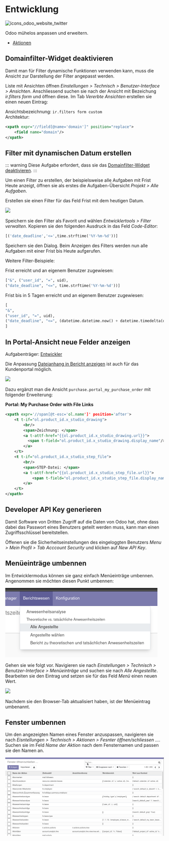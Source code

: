 # Entwicklung
![icons_odoo_website_twitter](assets/icons_odoo_website_twitter.png)

Odoo mühelos anpassen und erweitern.

* [Aktionen](Aktionen.md)

## Domainfilter-Widget deaktivieren

Damit man für Filter dynamische Funktionen verwenden kann, muss die Ansicht zur Darstellung der Filter angepasst werden.

Liste mit Ansichten öffnen *Einstellungen > Technisch > Benutzer-Interface > Ansichten*. Anschliessend suchen sie nach der Ansicht mit Bezeichung *ir.filters form* und öffnen diese. Im Tab *Vererbte Ansichten* erstellen sie einen neuen Eintrag:

Ansichtsbezeichnung: `ir.filters form custom`  
Architektur:

```xml
<xpath expr="//field[@name='domain']" position="replace">
    <field name="domain"/>
</xpath>
```

## Filter mit dynamischen Datum erstellen

::: warning
Diese Aufgabe erfordert, dass sie das [Domainfilter-Widget deaktivieren](#Domainfilter-Widget%20deaktivieren).
:::

Um einen Filter zu erstellen, der beispielsweise alle Aufgaben mit Frist Heute anzeigt, öffnen sie als erstes die Aufgaben-Übersicht *Projekt > Alle Aufgaben*.

Erstellen sie einen Filter für das Feld Frist mit dem heutigen Datum.

![](assets/Entwicklung%20Filter%20Frist.png)

Speichern sie den Filter als Favorit und wählen *Entwicklertools > Filter verwalten*. Kopieren sie den folgenden Ausdruck in das Feld *Code-Editor*:

```py
[('date_deadline','<=',time.strftime('%Y-%m-%d'))]
```

Speichern sie den Dialog. Beim Anzeigen des Filters werden nun alle Aufgaben mit einer Frist bis Heute aufgerufen.

Weitere Filter-Beispiele:

Frist erreicht und an eigenem Benutzer zugewiesen:

```py
["&", ("user_id", "=", uid), 
("date_deadline", "<=", time.strftime('%Y-%m-%d'))]
```

Frist bis in 5 Tagen erreicht und an eigenem Benutzer zugewiesen:

```py
[
"&",
("user_id", "=", uid), 
("date_deadline", "<=", (datetime.datetime.now() + datetime.timedelta(days=3)).strftime('%Y-%m-%d'))
]
```

## In Portal-Ansicht neue Felder anzeigen
Aufgabenträger: [Entwickler](Rollen.md#Entwickler)

Die Anpassung [Dateianhang in Bericht anzeigen](Studio.md#Dateianhang%20in%20Bericht%20anzeigen) ist auch für das Kundenportal möglich.

![](assets/Entwicklung%20Portal%20neues%20Feld%20hinzuf%C3%BCgen.png)

Dazu ergänzt man die Ansicht `purchase.portal_my_purchase_order` mit folgender Erweiterung:

**Portal: My Purchase Order with File Links**

```xml
<xpath expr='//span[@t-esc='ol.name']' position='after'>
	<t t-if="ol.product_id.x_studio_drawing">
		<br/>
		<span>Zeichnung: </span>
		<a t-attf-href="{{ol.product_id.x_studio_drawing.url}}">
		  <span t-field="ol.product_id.x_studio_drawing.display_name"/>
		</a>
	</t>
	<t t-if="ol.product_id.x_studio_step_file">
		<br/>
		<span>STEP-Datei: </span>
		<a t-attf-href="{{ol.product_id.x_studio_step_file.url}}">
			<span t-field="ol.product_id.x_studio_step_file.display_name"/>
		</a>
	</t>
</xpath>
```

## Developer API Key generieren

Damit Software von Dritten Zugriff auf die Daten von Odoo hat, ohne dass dabei das Passwort eines Benutzers geteilt werden muss, kann man einen Zugriffsschlüssel bereitstellen.

Öffenen sie die Sicherheitseinstellungen des eingeloggten Benutzers *Menu > Mein Profil > Tab Acccount Security* und klicken auf *New API Key*.

## Menüeinträge umbennen

Im Entwicklermodus können sie ganz einfach Menüeinträge umbennen. Angenommen sie möchten diesen Punkt umbennen:

![](assets/Entwicklung%20Men%C3%BCeintr%C3%A4ge%20umbennen.png)

Gehen sie wie folgt vor. Navigieren sie nach *Einstellungen > Technisch >  Benutzer-Interface > Menüeinträge* und suchen sie nach *Alle Angestellte*. Bearbeiten sie den Eintrag und setzen sie für das Feld *Menü* einen neuen Wert.

![](assets/Einstellungen%20Men%C3%BCeintrag%20bearbeiten.png)

Nachdem sie den Browser-Tab aktualisiert haben, ist der Menüeintrag umbenannt.

## Fenster umbennen

Um den angezeigten Namen eines Fenster anzuspassen, navigieren sie nach *Eisntellungen > Technisch > Aktionen > Fesnter öffnen/schliessen ...*. Suchen sie im Feld *Name der Aktion* nach dem Fensternamen und passen sie den Namen an.

![Einstellungen Fenster umbennen](assets/Einstellungen%20Fenster%20umbennen.gif)